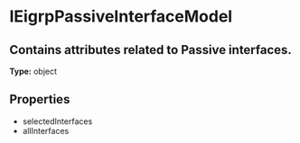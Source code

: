 # IEigrpPassiveInterfaceModel

## Contains attributes related to Passive interfaces.

**Type:** object

## Properties
* selectedInterfaces
* allInterfaces
